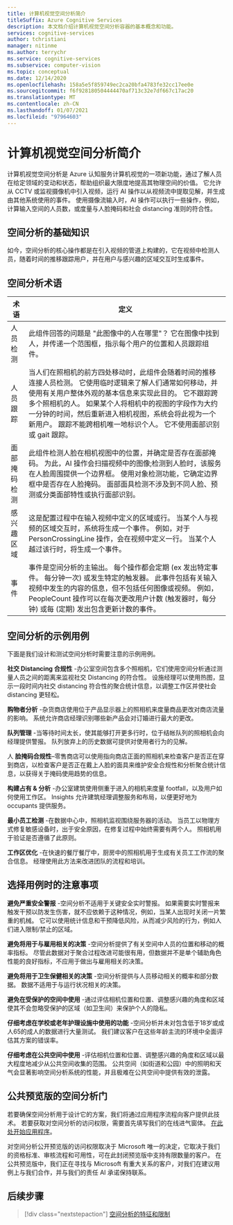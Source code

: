 ```yaml
---
title: 计算机视觉空间分析简介
titleSuffix: Azure Cognitive Services
description: 本文档介绍计算机视觉空间分析容器的基本概念和功能。
services: cognitive-services
author: tchristiani
manager: nitinme
ms.author: terrychr
ms.service: cognitive-services
ms.subservice: computer-vision
ms.topic: conceptual
ms.date: 12/14/2020
ms.openlocfilehash: 158a5e5f859749ec2ca20bfa4783fe32cc17ee0e
ms.sourcegitcommit: f6f928180504444470af713c32e7df667c17ac20
ms.translationtype: MT
ms.contentlocale: zh-CN
ms.lasthandoff: 01/07/2021
ms.locfileid: "97964603"
---
```

# <a name="introduction-to-computer-vision-spatial-analysis"></a>计算机视觉空间分析简介

计算机视觉空间分析是 Azure 认知服务计算机视觉的一项新功能，通过了解人员在给定领域的变动和状态，帮助组织最大限度地提高其物理空间的价值。 它允许从 CCTV 或监视摄像机中引入视频，运行 AI 操作以从视频流中提取见解，并生成由其他系统使用的事件。 使用摄像流输入时，AI 操作可以执行一些操作，例如，计算输入空间的人员数，或度量与人脸掩码和社会 distancing 准则的符合性。

## <a name="the-basics-of-spatial-analysis"></a>空间分析的基础知识

如今，空间分析的核心操作都是在引入视频的管道上构建的，它在视频中检测人员，随着时间的推移跟踪用户，并在用户与感兴趣的区域交互时生成事件。

## <a name="spatial-analysis-terms"></a>空间分析术语

| 术语 | 定义 |
|------|------------|
| 人员检测 | 此组件回答的问题是 "此图像中的人在哪里"？ 它在图像中找到人，并传递一个范围框，指示每个用户的位置和人员跟踪组件。 |
| 人员跟踪 | 当人们在照相机的前方四处移动时，此组件会随着时间的推移连接人员检测。 它使用临时逻辑来了解人们通常如何移动，并使用有关用户整体外观的基本信息来实现此目的。 它不跟踪跨多个照相机的人。 如果某个人将相机中的视图的字段作为大约一分钟的时间，然后重新进入相机视图，系统会将此视为一个新用户。 跟踪不能跨相机唯一地标识个人。 它不使用面部识别或 gait 跟踪。 |
| 面部掩码检测 | 此组件检测人脸在相机视图中的位置，并确定是否存在面部掩码。 为此，AI 操作会扫描视频中的图像;检测到人脸时，该服务在人脸周围提供一个边界框。 使用对象检测功能，它确定边界框中是否存在人脸掩码。 面部面具检测不涉及到不同人脸、预测或分类面部特性或执行面部识别。 |
| 感兴趣区域 | 这是配置过程中在输入视频中定义的区域或行。 当某个人与视频的区域交互时，系统将生成一个事件。 例如，对于 PersonCrossingLine 操作，会在视频中定义一行。 当某个人越过该行时，将生成一个事件。 |
| 事件 | 事件是空间分析的主输出。 每个操作都会定期 (ex 发出特定事件。 每分钟一次) 或发生特定的触发器。 此事件包括有关输入视频中发生的内容的信息，但不包括任何图像或视频。 例如，PeopleCount 操作可以在每次更改用户计数 (触发器时，每分钟) 或每 (定期) 发出包含更新计数的事件。 |

## <a name="example-use-cases-for-spatial-analysis"></a>空间分析的示例用例

下面是我们设计和测试空间分析时需要注意的示例用例。

**社交 Distancing 合规性** -办公室空间包含多个照相机，它们使用空间分析通过测量人员之间的距离来监视社交 Distancing 的符合性。 设施经理可以使用热图，显示一段时间内社交 distancing 符合性的聚合统计信息，以调整工作区并使社会 distancing 更轻松。

**购物者分析** -杂货商店使用位于产品显示器上的照相机来度量商品更改对商店流量的影响。 系统允许商店经理识别哪些新产品会对订婚进行最大的更改。

**队列管理** -当等待时间太长，使其能够打开更多行时，位于结帐队列的照相机会向经理提供警报。 队列放弃上的历史数据可提供对使用者行为的见解。

人 **脸掩码合规性**–零售商店可以使用指向商店正面的照相机来检查客户是否正在穿到商店，以检查客户是否正在戴上人脸的面具来维护安全合规性和分析聚合统计信息，以获得关于掩码使用趋势的信息。 

**构建占有 & 分析** -办公室建筑使用侧重于进入的相机来度量 footfall，以及用户如何使用工作区。 Insights 允许建筑经理调整服务和布局，以便更好地为 occupants 提供服务。

**最小员工检测** -在数据中心中，照相机监视围绕服务器的活动。 当员工以物理方式修复敏感设备时，出于安全原因，在修复过程中始终需要有两个人。 照相机用于验证是否遵循了此原则。

**工作区优化** -在快速的餐厅餐厅中，厨房中的照相机用于生成有关员工工作流的聚合信息。 经理使用此方法来改进团队的流程和培训。

## <a name="considerations-when-choosing-a-use-case"></a>选择用例时的注意事项

**避免严重安全警报** -空间分析不适用于关键安全实时警报。 如果需要实时警报来触发干预以防发生伤害，就不应依赖于这种情况，例如，当某人出现时关闭一片繁重的机械。 它可以使用统计信息和干预降低风险，从而减少风险的行为，例如人们进入限制/禁止的区域。

**避免将用于与雇用相关的决策** -空间分析提供了有关空间中人员的位置和移动的概率指标。 尽管此数据对于聚合过程改进可能很有用，但数据并不是单个辅助角色性能的良好指标，不应用于做出与雇用相关的决策。

**避免将用于卫生保健相关的决策** -空间分析提供与人员移动相关的概率和部分数据。 数据不适用于与运行状况相关的决策。

**避免在受保护的空间中使用** -通过评估相机位置和位置、调整感兴趣的角度和区域使其不会忽略受保护的区域（如卫生间）来保护个人的隐私。

**仔细考虑在学校或老年护理设施中使用的功能** -空间分析并未对包含低于18岁或成人65的成人的数据进行大量测试。 我们建议客户在这些年龄主流的环境中全面评估其方案的错误率。

**仔细考虑在公共空间中使用** -评估相机位置和位置、调整感兴趣的角度和区域以最大程度地减少从公共空间收集的范围。 公共空间（如街道和公园）中的照明和天气会显著影响空间分析系统的性能，并且极难在公共空间中提供有效的泄露。

## <a name="spatial-analysis-gating-for-public-preview"></a>公共预览版的空间分析门

若要确保空间分析用于设计它的方案，我们将通过应用程序流程向客户提供此技术。 若要获取对空间分析的访问权限，需要首先填写我们的在线进气窗体。 [在此处开始应用程序](https://forms.office.com/Pages/ResponsePage.aspx?id=v4j5cvGGr0GRqy180BHbRyQZ7B8Cg2FEjpibPziwPcZUNlQ4SEVORFVLTjlBSzNLRlo0UzRRVVNPVy4u)。

对空间分析公开预览版的访问权限取决于 Microsoft 唯一的决定，它取决于我们的资格标准、审核流程和可用性，可在此封闭预览版中支持有限数量的客户。 在公共预览版中，我们正在寻找与 Microsoft 有重大关系的客户，对我们在建议用例上与我们合作，并与我们的责任 AI 承诺保持联系。

## <a name="next-steps"></a>后续步骤

> [!div class="nextstepaction"]
> [空间分析的特征和限制](https://docs.microsoft.com/legal/cognitive-services/computer-vision/accuracy-and-limitations?context=%2fazure%2fcognitive-services%2fComputer-vision%2fcontext%2fcontext)
